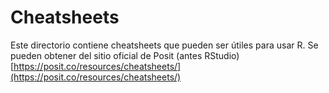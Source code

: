 # Cheatsheets
Este directorio contiene cheatsheets que pueden ser útiles para usar R. Se pueden obtener del sitio oficial de Posit (antes RStudio) [https://posit.co/resources/cheatsheets/](https://posit.co/resources/cheatsheets/)
